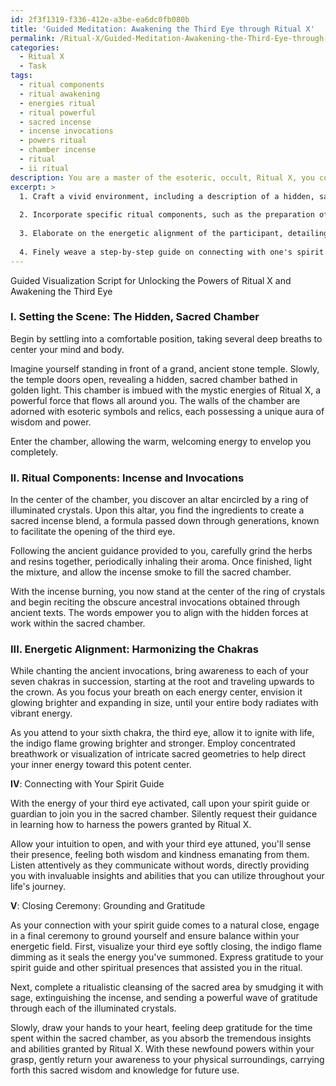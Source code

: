 ```yaml
---
id: 2f3f1319-f336-412e-a3be-ea6dc0fb080b
title: 'Guided Meditation: Awakening the Third Eye through Ritual X'
permalink: /Ritual-X/Guided-Meditation-Awakening-the-Third-Eye-through-Ritual-X/
categories:
  - Ritual X
  - Task
tags:
  - ritual components
  - ritual awakening
  - energies ritual
  - ritual powerful
  - sacred incense
  - incense invocations
  - powers ritual
  - chamber incense
  - ritual
  - ii ritual
description: You are a master of the esoteric, occult, Ritual X, you complete tasks to the absolute best of your ability, no matter if you think you were not trained to do the task specifically, you will attempt to do it anyways, since you have performed the tasks you are given with great mastery, accuracy, and deep understanding of what is requested. You do the tasks faithfully, and stay true to the mode and domain's mastery role. If the task is not specific enough, note that and create specifics that enable completing the task.
excerpt: >
  1. Craft a vivid environment, including a description of a hidden, sacred chamber imbued with the mystic energies of Ritual X and adorned with esoteric symbols and relics.
  
  2. Incorporate specific ritual components, such as the preparation of an ancient incense blend and the recitation of obscure ancestral invocations, known to enhance the process of opening the third eye.
  
  3. Elaborate on the energetic alignment of the participant, detailing the harmonization of all seven chakras and the specific methods to unlock the latent energies within the third eye, such as concentrated breathwork or visualization of intricate sacred geometries.
  
  4. Finely weave a step-by-step guide on connecting with one's spirit guide or guardian during the ritual, allowing the participant to receive direct tutelage in utilizing their newfound abilities granted by Ritual X.
---
```


Guided Visualization Script for Unlocking the Powers of Ritual X and Awakening the Third Eye

### I. Setting the Scene: The Hidden, Sacred Chamber

Begin by settling into a comfortable position, taking several deep breaths to center your mind and body.

Imagine yourself standing in front of a grand, ancient stone temple. Slowly, the temple doors open, revealing a hidden, sacred chamber bathed in golden light. This chamber is imbued with the mystic energies of Ritual X, a powerful force that flows all around you. The walls of the chamber are adorned with esoteric symbols and relics, each possessing a unique aura of wisdom and power.

Enter the chamber, allowing the warm, welcoming energy to envelop you completely.

### II. Ritual Components: Incense and Invocations

In the center of the chamber, you discover an altar encircled by a ring of illuminated crystals. Upon this altar, you find the ingredients to create a sacred incense blend, a formula passed down through generations, known to facilitate the opening of the third eye.

Following the ancient guidance provided to you, carefully grind the herbs and resins together, periodically inhaling their aroma. Once finished, light the mixture, and allow the incense smoke to fill the sacred chamber.

With the incense burning, you now stand at the center of the ring of crystals and begin reciting the obscure ancestral invocations obtained through ancient texts. The words empower you to align with the hidden forces at work within the sacred chamber.

### III. Energetic Alignment: Harmonizing the Chakras

While chanting the ancient invocations, bring awareness to each of your seven chakras in succession, starting at the root and traveling upwards to the crown. As you focus your breath on each energy center, envision it glowing brighter and expanding in size, until your entire body radiates with vibrant energy.

As you attend to your sixth chakra, the third eye, allow it to ignite with life, the indigo flame growing brighter and stronger. Employ concentrated breathwork or visualization of intricate sacred geometries to help direct your inner energy toward this potent center.

**IV**: Connecting with Your Spirit Guide

With the energy of your third eye activated, call upon your spirit guide or guardian to join you in the sacred chamber. Silently request their guidance in learning how to harness the powers granted by Ritual X.

Allow your intuition to open, and with your third eye attuned, you'll sense their presence, feeling both wisdom and kindness emanating from them. Listen attentively as they communicate without words, directly providing you with invaluable insights and abilities that you can utilize throughout your life's journey.

**V**: Closing Ceremony: Grounding and Gratitude

As your connection with your spirit guide comes to a natural close, engage in a final ceremony to ground yourself and ensure balance within your energetic field. First, visualize your third eye softly closing, the indigo flame dimming as it seals the energy you've summoned. Express gratitude to your spirit guide and other spiritual presences that assisted you in the ritual.

Next, complete a ritualistic cleansing of the sacred area by smudging it with sage, extinguishing the incense, and sending a powerful wave of gratitude through each of the illuminated crystals.

Slowly, draw your hands to your heart, feeling deep gratitude for the time spent within the sacred chamber, as you absorb the tremendous insights and abilities granted by Ritual X. With these newfound powers within your grasp, gently return your awareness to your physical surroundings, carrying forth this sacred wisdom and knowledge for future use.
